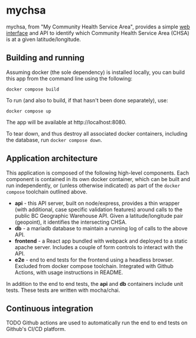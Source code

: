 # mychsa

mychsa, from "My Community Health Service Area", provides a simple [web
interface](tree/main/e2e) and API to identify which Community Health Service Area (CHSA)
is at a given latitude/longitude.

## Building and running

Assuming docker (the sole dependency) is installed locally, you can
build this app from the command line using the following:

    docker compose build

To run (and also to build, if that hasn't been done separately), use:

    docker compose up

The app will be available at http://localhost:8080.    

To tear down, and thus destroy all associated docker containers,
including the database, run `docker compose down`.

## Application architecture

This application is composed of the following high-level components. Each component
is contained in its own docker container, which can be built and run
independently, or (unless otherwise indicated) as part of the `docker compose` toolchain outlined above.

 - **api** - this API server, built on node/express, provides a thin wrapper
  (with additional, case specific validation features) around calls to the public BC Geographic Warehouse API. Given a latitude/longitude pair (geopoint), it identifies the intersecting CHSA.
 - **db** - a mariadb database to maintain a running log of calls to the above API.
 - **frontend** - a React app bundled with webpack and deployed to a static apache server. Includes a couple of form controls to interact with the API.
 - **e2e** - end to end tests for the frontend using a headless browser. Excluded from docker compose toolchain. Integrated with Github Actions, with usage instructions in README.

In addition to the end to end tests, the **api** and **db** containers include 
unit tests. These tests are written with mocha/chai.

## Continuous integration

TODO Github actions are used to automatically run the end to end tests on Github's CI/CD platform.
